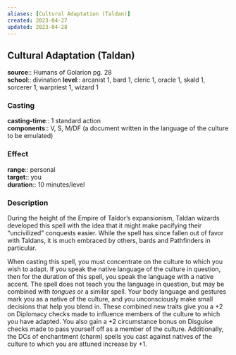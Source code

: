 ```yaml
---
aliases: [Cultural Adaptation (Taldan)]
created: 2023-04-27
updated: 2023-04-28
---
```


## Cultural Adaptation (Taldan)

**source**:: Humans of Golarion pg. 28  
**school**:: divination
**level**:: arcanist 1, bard 1, cleric 1, oracle 1, skald 1, sorcerer 1, warpriest 1, wizard 1

### Casting

**casting-time**:: 1 standard action  
**components**:: V, S, M/DF (a document written in the language of the culture to be emulated)

### Effect

**range**:: personal  
**target**:: you  
**duration**:: 10 minutes/level

### Description

During the height of the Empire of Taldor’s expansionism, Taldan wizards developed this spell with the idea that it might make pacifying their “uncivilized” conquests easier. While the spell has since fallen out of favor with Taldans, it is much embraced by others, bards and Pathfinders in particular.  
  
When casting this spell, you must concentrate on the culture to which you wish to adapt. If you speak the native language of the culture in question, then for the duration of this spell, you speak the language with a native accent. The spell does not teach you the language in question, but may be combined with *tongues* or a similar spell. Your body language and gestures mark you as a native of the culture, and you unconsciously make small decisions that help you blend in. These combined new traits give you a +2 on Diplomacy checks made to influence members of the culture to which you have adapted. You also gain a +2 circumstance bonus on Disguise checks made to pass yourself off as a member of the culture. Additionally, the DCs of enchantment (charm) spells you cast against natives of the culture to which you are attuned increase by +1.
